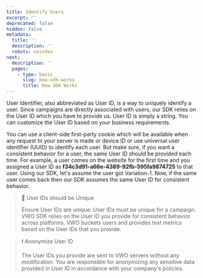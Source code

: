 ```yaml
---
title: Identify Users
excerpt: ''
deprecated: false
hidden: false
metadata:
  title: ''
  description: ''
  robots: noindex
next:
  description: ''
  pages:
    - type: basic
      slug: how-sdk-works
      title: How SDK Works
---
```

User Identifier, also abbreviated as User ID, is a way to uniquely identify a user. Since campaigns are directly associated with users, our SDK relies on the User ID which you have to provide us. User ID is simply a string. You can customize the User ID based on your business requirements.

You can use a client-side first-party cookie which will be available when any request to your server is made or device ID or use universal user identifier (UUID) to identify each user. But make sure, if you want a consistent behavior for a user, the same User ID should be provided each time. For example, a user comes on the website for the first time and you assigned a User ID as **f34c3d91-a66e-4389-92fb-595fa9874725** to that user. Using our SDK, let's assume the user got Variation-1. Now, if the same user comes back then our SDK assumes the same User ID for consistent behavior.

> 🚧 User IDs should be Unique
>
> Ensure User IDs are unique: User IDs must be unique for a campaign. VWO SDK relies on the User ID you provide for consistent behavior across platforms. VWO buckets users and provides test metrics based on the User IDs that you provide.

> ❗️ Anonymize User ID
>
> The User IDs you provide are sent to VWO servers without any modification. You are responsible for anonymizing any sensitive data provided in User ID in accordance with your company's policies.
